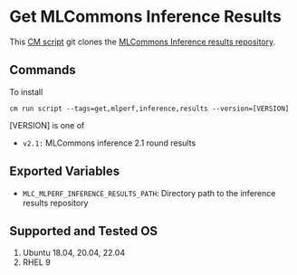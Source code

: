 # Get MLCommons Inference Results
This [CM script](https://github.com/mlcommons/ck/blob/master/cm/docs/specs/script.md) git clones the [MLCommons Inference results repository](https://github.com/mlcommons/inference_v2.1).

## Commands
To install
```
cm run script --tags=get,mlperf,inference,results --version=[VERSION] 
```

[VERSION] is one of
* `v2.1:` MLCommons inference 2.1 round results

## Exported Variables
* `MLC_MLPERF_INFERENCE_RESULTS_PATH`: Directory path to the inference results repository

## Supported and Tested OS
1. Ubuntu 18.04, 20.04, 22.04
2. RHEL 9
